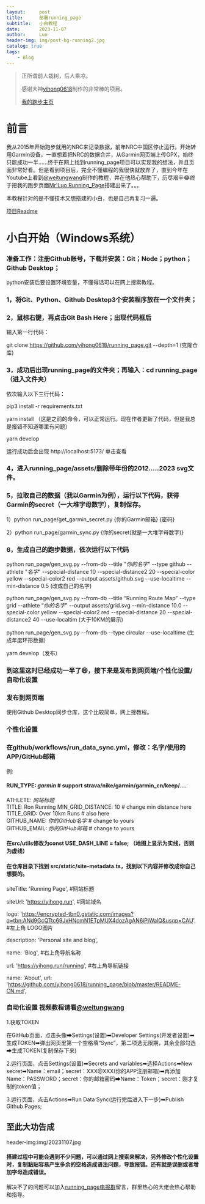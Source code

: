 ```yaml
---
layout:     post
title:      部署running_page
subtitle:   小白教程
date:       2023-11-07
author:     Luo
header-img: img/post-bg-running2.jpg
catalog: true
tags:
    - Blog
---
```


> 正所谓前人栽树，后人乘凉。
> 
> 感谢大神[yihong0618](https://github.com/yihong0618/running_page)制作的非常棒的项目。
> 
> [我的跑步主页](https://mrluoh.github.io/running_page/)

# 前言
我从2015年开始跑步就用的NRC来记录数据，前年NRC中国区停止运行。开始转用Garmin设备，一直想着把NRC的数据合并，从Garmin网页端上传GPX，始终只能成功一半......终于在网上找到running_page项目可以实现我的想法，并且页面非常好看。但是看到项目后，完全不懂编程的我很快就放弃了，直到今年在Youtube上看到[@weitungwang](https://www.youtube.com/watch?v=reLiY9p8EJk)制作的教程，并在他热心帮助下，历尽艰辛😂终于把我的跑步页面[Mr'Luo Running_Page](https://mrluoh.github.io/running_page/)搭建出来了。。。

本教程针对的是不懂技术又想搭建的小白，也是自己再复习一遍。

[项目Readme](https://github.com/yihong0618/running_page/blob/master/README-CN.md)
# 小白开始（Windows系统）

### 准备工作：注册Github账号，下载并安装：Git；Node；python；Github Desktop；
python安装后要设置环境变量，不懂得话可以在网上搜索教程。

### 1，将Git、Python、Github Desktop3个安装程序放在一个文件夹；

### 2，鼠标右键，再点击Git Bash Here；出现代码框后

输入第一行代码：

git clone https://github.com/yihong0618/running_page.git --depth=1  (克隆仓库)

### 3，成功后出现running_page的文件夹；再输入：cd running_page （进入文件夹）

依次输入以下三行代码：

pip3 install -r requirements.txt

yarn install  （这是之前的命令，可以正常运行。现在作者更新了代码，但是我总是报错不知道哪里有问题）

yarn develop

运行成功后会出现 http://localhost:5173/ 单击查看

### 4，进入running_page/assets/删除带年份的2012.....2023 svg文件。

### 5，拉取自己的数据（我以Garmin为例），运行以下代码，获得Garmin的secret（一大堆字母数字），复制保存。

1）python run_page/get_garmin_secret.py {你的Garmin邮箱} {密码} 

2）python run_page/garmin_sync.py {你的secret(就是一大堆字母数字)}

### 6，生成自己的跑步数据，依次运行以下代码

python run_page/gen_svg.py --from-db --title "*你的名字*" --type github --athlete "*名字*" --special-distance 10 --special-distance2 20 --special-color yellow --special-color2 red --output assets/github.svg --use-localtime --min-distance 0.5  (改成自己的名字)

python run_page/gen_svg.py --from-db --title “Running Route Map" --type grid --athlete “*你的名字*"  --output assets/grid.svg --min-distance 10.0 --special-color yellow --special-color2 red --special-distance 20 --special-distance2 40 --use-localtim (大于10KM的展示)

python run_page/gen_svg.py --from-db --type circular --use-localtime (生成年度环形数据)

yarn develop（发布）

### **到这里这时已经成功一半了😄，接下来是发布到网页端/个性化设置/自动化设置**

### 发布到网页端

使用Github Desktop同步仓库，这个比较简单，网上搜教程。

### 个性化设置

### 在github/workflows/run_data_sync.yml，修改：名字/使用的APP/GitHub邮箱

例:

  #### RUN_TYPE: *garmin* # support strava/nike/garmin/garmin_cn/keep/....  
  ATHLETE: *网站标题*  
  TITLE: Ron Running
  MIN_GRID_DISTANCE: 10            # change min distance here  
  TITLE_GRID: Over 10km Runs       # also here  
  GITHUB_NAME: *你的GitHub名字*     # change to yours   
  GITHUB_EMAIL: *你的GitHub邮箱*  # change to yours   

  #### 在src/utils修改为const USE_DASH_LINE = false; （地图上显示为实线，否则为虚线）

  #### 在仓库目录下找到 src/static/site-metadata.ts，找到以下内容并修改成你自己想要的。

  siteTitle: 'Running Page', #网站标题

  siteUrl: 'https://yihong.run', #网站域名

  logo: 'https://encrypted-tbn0.gstatic.com/images?q=tbn:ANd9GcQTtc69JxHNcmN1ETpMUX4dozAgAN6iPjWalQ&usqp=CAU', #左上角 LOGO图片

  description: 'Personal site and blog',

  name: 'Blog', #右上角导航名称

  url: 'https://yihong.run/running', #右上角导航链接

  name: 'About', url: 'https://github.com/yihong0618/running_page/blob/master/README-CN.md',

### 自动化设置 视频教程请看[@weitungwang](https://www.youtube.com/watch?v=reLiY9p8EJk)

1.获取TOKEN

在GitHub页面，点击头像➡Settings(设置)➡Developer Settings(开发者设置)➡生成TOKEN➡弹出网页里第一个空格填“Sync”，第二项选无限期，其余全部勾选➡生成TOKEN(复制保存下来)

2.运行页面，点击Settings(设置)➡Secrets and variables➡选择Actions➡New secret➡Name：email；secret：XXX@XXX(你的APP注册邮箱)➡再添加Name：PASSWORD；secret：你的邮箱密码➡Name：Token；secret：刚才复制的token值；

3.运行页面，点击Actions➡Run Data Sync(运行完后进入下一步)➡Publish Github Pages;

## 至此大功告成

header-img:img/20231107.jpg

#### 搭建过程中可能会遇到不少问题，可以通过网上搜索来解决，另外修改个性化设置时，复制黏贴容易产生多余的空格造成语法问题，导致报错。还有就是误删或者增加字母造成错误。

解决不了的问题可以加入[running_page电报群](https://t.me/running_page)留言，群里热心的大佬会热心帮助和指导。
